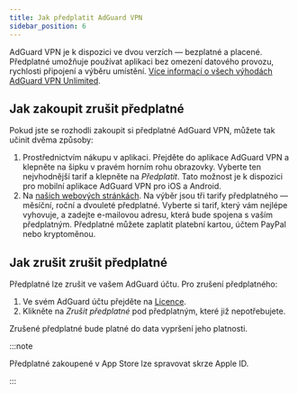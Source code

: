 ```yaml
---
title: Jak předplatit AdGuard VPN
sidebar_position: 6
---
```


AdGuard VPN je k dispozici ve dvou verzích — bezplatné a placené. Předplatné umožňuje používat aplikaci bez omezení datového provozu, rychlosti připojení a výběru umístění. [Více informací o všech výhodách AdGuard VPN Unlimited](/general/free-vs-unlimited).

## Jak zakoupit zrušit předplatné

Pokud jste se rozhodli zakoupit si předplatné AdGuard VPN, můžete tak učinit dvěma způsoby:

1. Prostřednictvím nákupu v aplikaci. Přejděte do aplikace AdGuard VPN a klepněte na šipku v pravém horním rohu obrazovky. Vyberte ten nejvhodnější tarif a klepněte na *Předplatit*. Tato možnost je k dispozici pro mobilní aplikace AdGuard VPN pro iOS a Android.
2. Na [našich webových stránkách](https://adguard-vpn.com/license.html). Na výběr jsou tři tarify předplatného — měsíční, roční a dvouleté předplatné. Vyberte si tarif, který vám nejlépe vyhovuje, a zadejte e-mailovou adresu, která bude spojena s vaším předplatným. Předplatné můžete zaplatit platební kartou, účtem PayPal nebo kryptoměnou.

## Jak zrušit zrušit předplatné

Předplatné lze zrušit ve vašem AdGuard účtu. Pro zrušení předplatného:

 1. Ve svém AdGuard účtu přejděte na [Licence](https://adguardaccount.com/account/licenses).
 1. Klikněte na *Zrušit předplatné* pod předplatným, které již nepotřebujete.

Zrušené předplatné bude platné do data vypršení jeho platnosti.

:::note

Předplatné zakoupené v App Store lze spravovat skrze Apple ID.

:::
